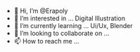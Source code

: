 - 👋 Hi, I’m @Erapoly
- 👀 I’m interested in ... Digital Illustration
- 🌱 I’m currently learning ... Ui/Ux, Blender
- 💞️ I’m looking to collaborate on ...
- 📫 How to reach me ...

<!---
Erapoly/Erapoly is a ✨ special ✨ repository because its `README.md` (this file) appears on your GitHub profile.
You can click the Preview link to take a look at your changes.
--->
